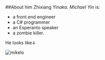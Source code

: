 ﻿#
##About him
Zhixiang Yin<span class="badge">_aka. Michael Yin_</span> is:

* a front end engineer
* a C# programmer
* an Esperanto speaker
* a zombie killer.

He looks like↓

<span class="thumbnail" style="float:left;">![mikelo](/img/photo.jpg)</span>